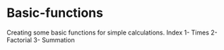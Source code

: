 # Basic-functions
Creating some basic functions for simple calculations.
Index
1- Times
2- Factorial
3- Summation
